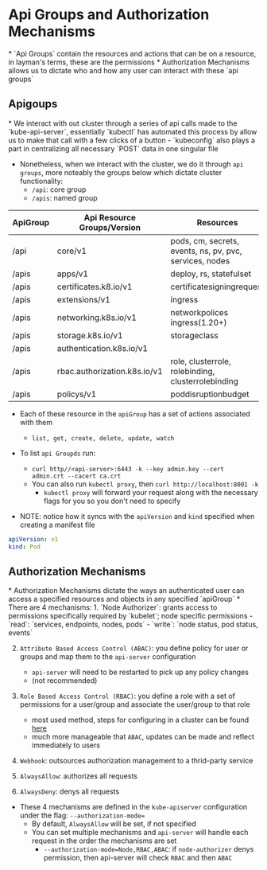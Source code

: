 <h1>Api Groups and Authorization Mechanisms</h1>
* `Api Groups` contain the resources and actions that can be on a resource, in layman's terms, these are the permissions
* Authorization Mechanisms allows us to dictate who and how any user can interact with these `api groups`
<h2>Apigoups</h2>
* We interact with out cluster through a series of api calls made to the `kube-api-server`, essentially `kubectl` has automated this process by allow us to make that call with a few clicks of a button
  - `kubeconfig` also plays a part in centralizing all necessary `POST` data in one singular file

* Nonetheless, when we interact with the cluster, we do it through `api groups`, more noteably the groups below which dictate cluster functionality:
  - `/api`: core group
  - `/apis`: named group

| ApiGroup  | Api Resource Groups/Version      | Resources                                                  |
| ---       | ---                              | ---                                                        |
| /api      | core/v1                          | pods, cm, secrets, events, ns, pv, pvc, services, nodes    |
| /apis     | apps/v1                          | deploy, rs, statefulset                                    |
| /apis     | certificates.k8.io/v1            | certificatesigningrequest                                  |
| /apis     | extensions/v1                    | ingress                                                    |
| /apis     | networking.k8s.io/v1             | networkpolices ingress(1.20+)                              |
| /apis     | storage.k8s.io/v1                | storageclass                                               |
| /apis     | authentication.k8s.io/v1         |                                                            |
| /apis     | rbac.authorization.k8s.io/v1     | role, clusterrole, rolebinding, clusterrolebinding         |
| /apis     | policys/v1                       | poddisruptionbudget                                        |

* Each of these resource in the `apiGroup` has a set of actions associated with them
  - `list, get, create, delete, update, watch`

* To list `api Groupds` run:
  - `curl http//<api-server>:6443 -k --key admin.key --cert admin.crt --cacert ca.crt`
  - You can also run `kubectl proxy`, then `curl http://localhost:8001 -k`
    * `kubectl proxy` will forward your request along with the necessary flags for you so you don't need to specify

* NOTE: notice how it syncs with the `apiVersion` and `kind` specified when creating a manifest file

```yml
apiVersion: v1
kind: Pod
```

<h2>Authorization Mechanisms</h2>
* Authorization Mechanisms dictate the ways an authenticated user can access a specified resources and objects in any specified `apiGroup`
* There are 4 mechanisms:
  1. `Node Authorizer`: grants access to permissions specifically required by `kubelet`; node specific permissions
     - `read`: `services, endpoints, nodes, pods`
     - `write`: `node status, pod status, events`

  2. `Attribute Based Access Control (ABAC)`: you define policy for user or groups and map them to the `api-server` configuration
     - `api-server` will need to be restarted to pick up any policy changes
     - (not recommended)

  3. `Role Based Access Control (RBAC)`: you define a role with a set of permissions for a user/group and associate the user/group to that role
     - most used method, steps for configuring in a cluster can be found [here](https://eoyebami.github.io/posts/eks/2024-01-27-role-based-access-control.html)
     - much more manageable that `ABAC`, updates can be made and reflect immediately to users

  4. `Webhook`: outsources authorization management to a thrid-party service
  5. `AlwaysAllow`: authorizes all requests
  6. `AlwaysDeny`: denys all requests
* These 4 mechanisms are defined in the `kube-apiserver` configuration under the flag: `--authorization-mode=`
  - By default, `AlwaysAllow` will be set, if not specified
  - You can set multiple mechanisms and `api-server` will handle each request in the order the mechanisms are set
    * `--authorization-mode=Node,RBAC,ABAC`: if `node-authorizer` denys permission, then api-server will check `RBAC` and then `ABAC`
